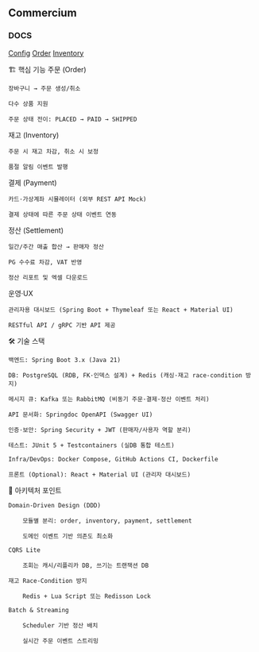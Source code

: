 ## Commercium

### DOCS 
[Config](docs/config.md)
[Order](docs/order.md)
[Inventory](docs/Inventory.md)


🏗️ 핵심 기능
주문 (Order)

    장바구니 → 주문 생성/취소

    다수 상품 지원

    주문 상태 전이: PLACED → PAID → SHIPPED

재고 (Inventory)

    주문 시 재고 차감, 취소 시 보정

    품절 알림 이벤트 발행

결제 (Payment)

    카드·가상계좌 시뮬레이터 (외부 REST API Mock)

    결제 상태에 따른 주문 상태 이벤트 연동

정산 (Settlement)

    일간/주간 매출 합산 → 판매자 정산

    PG 수수료 차감, VAT 반영

    정산 리포트 및 엑셀 다운로드

운영·UX

    관리자용 대시보드 (Spring Boot + Thymeleaf 또는 React + Material UI)

    RESTful API / gRPC 기반 API 제공

🛠️ 기술 스택

    백엔드: Spring Boot 3.x (Java 21)

    DB: PostgreSQL (RDB, FK·인덱스 설계) + Redis (캐싱·재고 race-condition 방지)

    메시지 큐: Kafka 또는 RabbitMQ (비동기 주문·결제·정산 이벤트 처리)

    API 문서화: Springdoc OpenAPI (Swagger UI)

    인증·보안: Spring Security + JWT (판매자/사용자 역할 분리)

    테스트: JUnit 5 + Testcontainers (실DB 통합 테스트)

    Infra/DevOps: Docker Compose, GitHub Actions CI, Dockerfile

    프론트 (Optional): React + Material UI (관리자 대시보드)

📐 아키텍처 포인트

    Domain-Driven Design (DDD)

        모듈별 분리: order, inventory, payment, settlement

        도메인 이벤트 기반 의존도 최소화

    CQRS Lite

        조회는 캐시/리플리카 DB, 쓰기는 트랜잭션 DB

    재고 Race-Condition 방지

        Redis + Lua Script 또는 Redisson Lock

    Batch & Streaming

        Scheduler 기반 정산 배치

        실시간 주문 이벤트 스트리밍